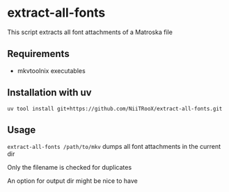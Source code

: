 # extract-all-fonts
This script extracts all font attachments of a Matroska file

## Requirements

- mkvtoolnix executables

## Installation with uv
`uv tool install git+https://github.com/NiiTRooX/extract-all-fonts.git`

## Usage
`extract-all-fonts /path/to/mkv`
dumps all font attachments in the current dir


Only the filename is checked for duplicates

An option for output dir might be nice to have
